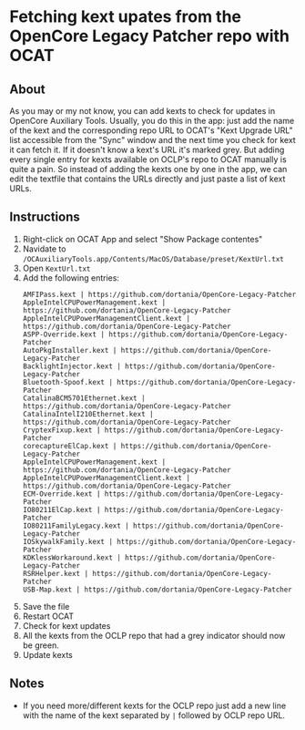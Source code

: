 # Fetching kext upates from the OpenCore Legacy Patcher repo with OCAT

## About

As you may or my not know, you can add kexts to check for updates in OpenCore Auxiliary Tools. Usually, you do this in the app: just add the name of the kext and the corresponding repo URL to OCAT's "Kext Upgrade URL" list accessible from the "Sync" window and the next time you check for kext it can fetch it. If it doesn't know a kext's URL it's marked grey. But adding every single entry for kexts available on OCLP's repo to OCAT manually is quite a pain. So instead of adding the kexts one by one in the app, we can edit the textfile that contains the URLs directly and just paste a list of kext URLs. 

## Instructions

1. Right-click on OCAT App and select "Show Package contentes" 
2. Navidate to `/OCAuxiliaryTools.app/Contents/MacOS/Database/preset/KextUrl.txt`
3. Open `KextUrl.txt`
4. Add the following entries:
    ```
    AMFIPass.kext | https://github.com/dortania/OpenCore-Legacy-Patcher
    AppleIntelCPUPowerManagement.kext | https://github.com/dortania/OpenCore-Legacy-Patcher
    AppleIntelCPUPowerManagementClient.kext | https://github.com/dortania/OpenCore-Legacy-Patcher
    ASPP-Override.kext | https://github.com/dortania/OpenCore-Legacy-Patcher
    AutoPkgInstaller.kext | https://github.com/dortania/OpenCore-Legacy-Patcher
    BacklightInjector.kext | https://github.com/dortania/OpenCore-Legacy-Patcher
    Bluetooth-Spoof.kext | https://github.com/dortania/OpenCore-Legacy-Patcher
    CatalinaBCM5701Ethernet.kext | https://github.com/dortania/OpenCore-Legacy-Patcher
    CatalinaIntelI210Ethernet.kext | https://github.com/dortania/OpenCore-Legacy-Patcher
    CryptexFixup.kext | https://github.com/dortania/OpenCore-Legacy-Patcher
    corecaptureElCap.kext | https://github.com/dortania/OpenCore-Legacy-Patcher
    AppleIntelCPUPowerManagement.kext | https://github.com/dortania/OpenCore-Legacy-Patcher
    AppleIntelCPUPowerManagementClient.kext | https://github.com/dortania/OpenCore-Legacy-Patcher
    ECM-Override.kext | https://github.com/dortania/OpenCore-Legacy-Patcher
    IO80211ElCap.kext | https://github.com/dortania/OpenCore-Legacy-Patcher
    IO80211FamilyLegacy.kext | https://github.com/dortania/OpenCore-Legacy-Patcher
    IOSkywalkFamily.kext | https://github.com/dortania/OpenCore-Legacy-Patcher 
    KDKlessWorkaround.kext | https://github.com/dortania/OpenCore-Legacy-Patcher
    RSRHelper.kext | https://github.com/dortania/OpenCore-Legacy-Patcher
    USB-Map.kext | https://github.com/dortania/OpenCore-Legacy-Patcher
    ```
5. Save the file
6. Restart OCAT
7. Check for kext updates
8. All the kexts from the OCLP repo that had a grey indicator should now be green.
9. Update kexts

## Notes
- If you need more/different kexts for the OCLP repo just add a new line with the name of the kext separated by `|` followed by OCLP repo URL.
